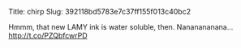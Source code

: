 Title: chirp
Slug: 392118bd5783e7c37ff155f013c40bc2

Hmmm, that new LAMY ink is water soluble, then. Nananananana... <a href="http://t.co/PZQbfcwrPD">http://t.co/PZQbfcwrPD</a>

